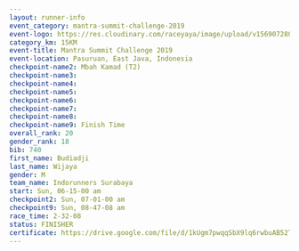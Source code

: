 ```yaml
---
layout: runner-info 
event_category: mantra-summit-challenge-2019 
event-logo: https://res.cloudinary.com/raceyaya/image/upload/v1569072809/logo/mantra-image_segrbx.jpg
category_km: 15KM 
event-title: Mantra Summit Challenge 2019 
event-location: Pasuruan, East Java, Indonesia 
checkpoint-name2: Mbah Kamad (T2) 
checkpoint-name3: 
checkpoint-name4: 
checkpoint-name5: 
checkpoint-name6: 
checkpoint-name7: 
checkpoint-name8: 
checkpoint-name9: Finish Time
overall_rank: 20
gender_rank: 18
bib: 740
first_name: Budiadji
last_name: Wijaya
gender: M
team_name: Indorunners Surabaya
start: Sun, 06-15-00 am
checkpoint2: Sun, 07-01-00 am
checkpoint9: Sun, 08-47-08 am
race_time: 2-32-08
status: FINISHER
certificate: https://drive.google.com/file/d/1kUgm7pwqqSbX9lq6rwbuAB52T9RXZX2b/view?usp=sharing
---
```

